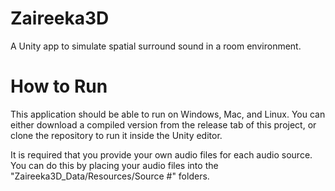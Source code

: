# Zaireeka3D
A Unity app to simulate spatial surround sound in a room environment.

# How to Run

This application should be able to run on Windows, Mac, and Linux. You can either download a compiled version from the release tab of this project, or clone the repository to run it inside the Unity editor.

It is required that you provide your own audio files for each audio source. You can do this by placing your audio files into the "Zaireeka3D_Data/Resources/Source #" folders. 
